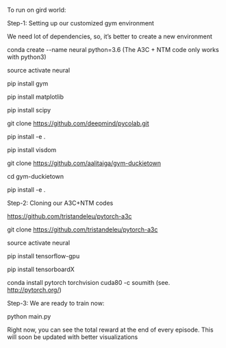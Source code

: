 To run on gird world:

Step-1: Setting up our customized gym environment

We need lot of dependencies, so, it’s better to create a new environment

conda create --name neural python=3.6 (The A3C + NTM code only works with python3)

source activate neural

pip install gym

pip install matplotlib

pip install scipy

git clone https://github.com/deepmind/pycolab.git

pip install -e .

pip install visdom

git clone https://github.com/aalitaiga/gym-duckietown

cd gym-duckietown

pip install -e .


Step-2: Cloning our A3C+NTM codes

https://github.com/tristandeleu/pytorch-a3c

git clone https://github.com/tristandeleu/pytorch-a3c

source activate neural

pip install tensorflow-gpu

pip install tensorboardX

conda install pytorch torchvision cuda80 -c soumith (see. http://pytorch.org/)


Step-3: We are ready to train now:

python main.py

Right now, you can see the total reward at the end of every episode. This will soon be updated with better 
visualizations
